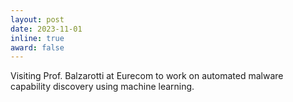 ```yaml
---
layout: post
date: 2023-11-01
inline: true
award: false
---
```


Visiting Prof. Balzarotti at Eurecom to work on automated malware capability discovery using machine learning. 